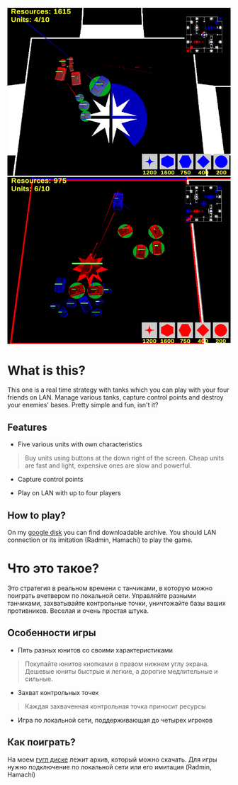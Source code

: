 ![Screen1](Screenshots/screen1.png)  
![Screen2](Screenshots/screen2.png)

# What is this?

This one is a real time strategy with tanks which you can play with your four friends on LAN. Manage various tanks, capture control points and destroy your enemies' bases. Pretty simple and fun, isn't it?

## Features

- Five various units with own characteristics

> Buy units using buttons at the down right of the screen. Cheap units are fast and light, expensive ones are slow and powerful.

- Capture control points

- Play on LAN with up to four players

## How to play?

On my [google disk](https://drive.google.com/drive/folders/1z0nGu2WdlKUQMODIbncrFWw3gqiZ5uPf) you can find downloadable archive. You should LAN connection or its imitation (Radmin, Hamachi) to play the game.

# Что это такое?

Это стратегия в реальном времени с танчиками, в которую можно поиграть вчетвером по локальной сети. Управляйте разными танчиками, захватывайте контрольные точки, уничтожайте базы ваших противников. Веселая и очень простая штука.

## Особенности игры

- Пять разных юнитов со своими характеристиками

> Покупайте юнитов кнопками в правом нижнем углу экрана. Дешевые юниты быстрые и легкие, а дорогие медлительные и сильные.

- Захват контрольных точек

> Каждая захваченная контрольная точка приносит ресурсы

- Игра по локальной сети, поддерживающая до четырех игроков

## Как поиграть?

На моем [гугл диске](https://drive.google.com/drive/folders/1z0nGu2WdlKUQMODIbncrFWw3gqiZ5uPf) лежит архив, который можно скачать. Для игры нужно подключение по локальной сети или его имитация (Radmin, Hamachi)